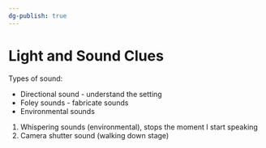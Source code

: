 ```yaml
---
dg-publish: true
---
```

# Light and Sound Clues
Types of sound:
- Directional sound - understand the setting
- Foley sounds - fabricate sounds
- Environmental sounds

1. Whispering sounds (environmental), stops the moment I start speaking
2. Camera shutter sound (walking down stage)

